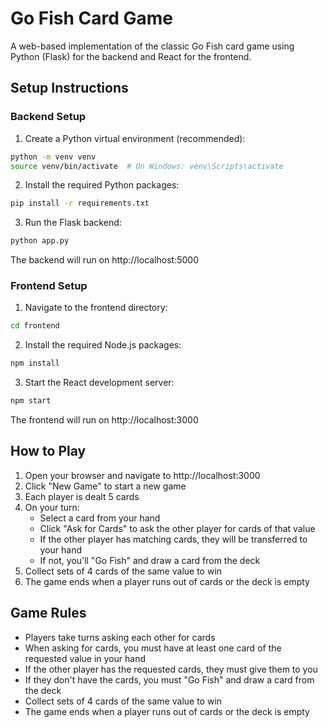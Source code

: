 # Go Fish Card Game

A web-based implementation of the classic Go Fish card game using Python (Flask) for the backend and React for the frontend.

## Setup Instructions

### Backend Setup

1. Create a Python virtual environment (recommended):
```bash
python -m venv venv
source venv/bin/activate  # On Windows: venv\Scripts\activate
```

2. Install the required Python packages:
```bash
pip install -r requirements.txt
```

3. Run the Flask backend:
```bash
python app.py
```

The backend will run on http://localhost:5000

### Frontend Setup

1. Navigate to the frontend directory:
```bash
cd frontend
```

2. Install the required Node.js packages:
```bash
npm install
```

3. Start the React development server:
```bash
npm start
```

The frontend will run on http://localhost:3000

## How to Play

1. Open your browser and navigate to http://localhost:3000
2. Click "New Game" to start a new game
3. Each player is dealt 5 cards
4. On your turn:
   - Select a card from your hand
   - Click "Ask for Cards" to ask the other player for cards of that value
   - If the other player has matching cards, they will be transferred to your hand
   - If not, you'll "Go Fish" and draw a card from the deck
5. Collect sets of 4 cards of the same value to win
6. The game ends when a player runs out of cards or the deck is empty

## Game Rules

- Players take turns asking each other for cards
- When asking for cards, you must have at least one card of the requested value in your hand
- If the other player has the requested cards, they must give them to you
- If they don't have the cards, you must "Go Fish" and draw a card from the deck
- Collect sets of 4 cards of the same value to win
- The game ends when a player runs out of cards or the deck is empty 